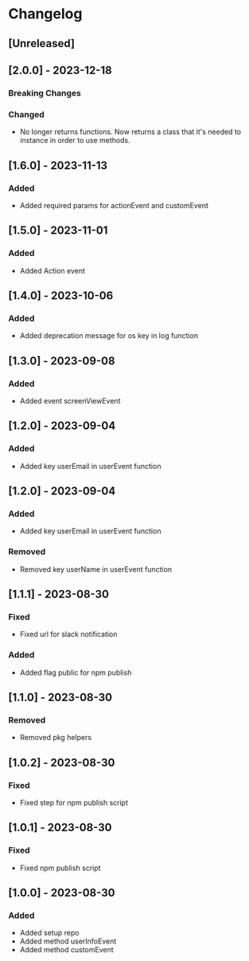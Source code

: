 # Changelog

## [Unreleased]

## [2.0.0] - 2023-12-18

### Breaking Changes

### Changed

- No longer returns functions. Now returns a class that it's needed to instance in order to use methods.

## [1.6.0] - 2023-11-13

### Added

- Added required params for actionEvent and customEvent

## [1.5.0] - 2023-11-01

### Added

- Added Action event

## [1.4.0] - 2023-10-06

### Added

- Added deprecation message for os key in log function

## [1.3.0] - 2023-09-08

### Added

- Added event screenViewEvent

## [1.2.0] - 2023-09-04

### Added

- Added key userEmail in userEvent function

## [1.2.0] - 2023-09-04

### Added

- Added key userEmail in userEvent function

### Removed

- Removed key userName in userEvent function

## [1.1.1] - 2023-08-30

### Fixed

- Fixed url for slack notification

### Added

- Added flag public for npm publish

## [1.1.0] - 2023-08-30

### Removed

- Removed pkg helpers

## [1.0.2] - 2023-08-30

### Fixed

- Fixed step for npm publish script

## [1.0.1] - 2023-08-30

### Fixed

- Fixed npm publish script

## [1.0.0] - 2023-08-30

### Added

- Added setup repo
- Added method userInfoEvent
- Added method customEvent
